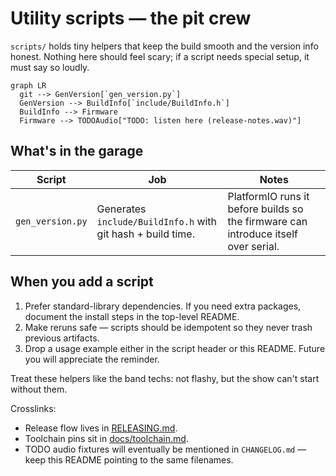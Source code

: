 # Utility scripts — the pit crew

`scripts/` holds tiny helpers that keep the build smooth and the version info
honest. Nothing here should feel scary; if a script needs special setup, it must
say so loudly.

```mermaid
graph LR
  git --> GenVersion[`gen_version.py`]
  GenVersion --> BuildInfo[`include/BuildInfo.h`]
  BuildInfo --> Firmware
  Firmware --> TODOAudio["TODO: listen here (release-notes.wav)"]
```

## What's in the garage

| Script | Job | Notes |
| --- | --- | --- |
| `gen_version.py` | Generates `include/BuildInfo.h` with git hash + build time. | PlatformIO runs it before builds so the firmware can introduce itself over serial. |

## When you add a script

1. Prefer standard-library dependencies. If you need extra packages, document
   the install steps in the top-level README.
2. Make reruns safe — scripts should be idempotent so they never trash previous
   artifacts.
3. Drop a usage example either in the script header or this README. Future you
   will appreciate the reminder.

Treat these helpers like the band techs: not flashy, but the show can't start
without them.

Crosslinks:

- Release flow lives in [RELEASING.md](../RELEASING.md).
- Toolchain pins sit in [docs/toolchain.md](../docs/toolchain.md).
- TODO audio fixtures will eventually be mentioned in `CHANGELOG.md` — keep this
  README pointing to the same filenames.

